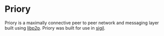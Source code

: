 # Priory

Priory is a maximally connective peer to peer network and messaging layer built using [libp2p](https://libp2p.io/).  Priory was built for use in [sigil](../sigil/README.md).
